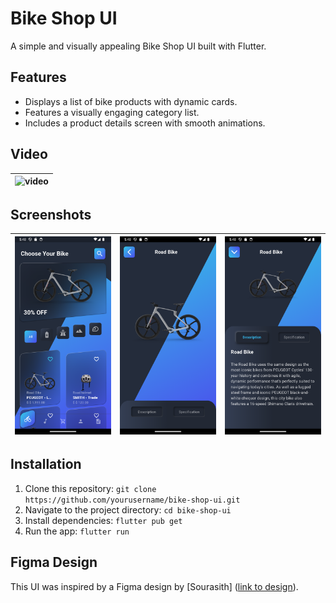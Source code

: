 # Bike Shop UI

A simple and visually appealing Bike Shop UI built with Flutter.

## Features

- Displays a list of bike products with dynamic cards.
- Features a visually engaging category list.
- Includes a product details screen with smooth animations.

## Video

| ![video](screenshots/bike_shop_ui.gif) |
|----------------------------------------|

## Screenshots

| ![screenshot](screenshots/home.png) | ![screenshot](screenshots/product_details_1.png) | ![screenshot](screenshots/product_details_2.png) |
|-------------------------------------|--------------------------------------------------|--------------------------------------------------|

## Installation

1. Clone this repository: `git clone https://github.com/yourusername/bike-shop-ui.git`
2. Navigate to the project directory: `cd bike-shop-ui`
3. Install dependencies: `flutter pub get`
4. Run the app: `flutter run`

## Figma Design

This UI was inspired by a Figma design by [Sourasith] ([link to design](https://www.figma.com/community/file/1149336740234053658)).
